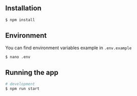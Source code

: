 ## Installation

```bash
$ npm install
```

## Environment

You can find environment variables example in `.env.example`

```bash
$ nano .env
```

## Running the app

```bash
# development
$ npm run start

